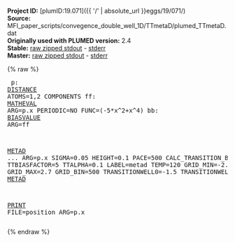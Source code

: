 **Project ID:** [plumID:19.071]({{ '/' | absolute_url }}eggs/19/071/)  
**Source:** MFI_paper_scripts/convegence_double_well_1D/TTmetaD/plumed_TTmetaD.dat  
**Originally used with PLUMED version:** 2.4  
**Stable:** [raw zipped stdout](plumed_TTmetaD.dat.plumed.stdout.txt.zip) - [stderr](plumed_TTmetaD.dat.plumed.stderr)  
**Master:** [raw zipped stdout](plumed_TTmetaD.dat.plumed_master.stdout.txt.zip) - [stderr](plumed_TTmetaD.dat.plumed_master.stderr)  

{% raw %}<pre>
p: <a href="https://plumed.github.io/doc-master/user-doc/html/_d_i_s_t_a_n_c_e.html">DISTANCE</a> ATOMS=1,2 COMPONENTS
ff: <a href="https://plumed.github.io/doc-master/user-doc/html/_m_a_t_h_e_v_a_l.html">MATHEVAL</a> ARG=p.x PERIODIC=NO FUNC=(-5*x^2+x^4)
bb: <a href="https://plumed.github.io/doc-master/user-doc/html/_b_i_a_s_v_a_l_u_e.html">BIASVALUE</a> ARG=ff

<a href="https://plumed.github.io/doc-master/user-doc/html/_m_e_t_a_d.html">METAD</a> ...
ARG=p.x
SIGMA=0.05
HEIGHT=0.1
PACE=500
CALC_TRANSITION_BIAS
TTBIASFACTOR=5
TTALPHA=0.1
LABEL=metad
TEMP=120
GRID_MIN=-2.7 
GRID_MAX=2.7 
GRID_BIN=500
TRANSITIONWELL0=-1.5
TRANSITIONWELL1=1.5
... <a href="https://plumed.github.io/doc-master/user-doc/html/_m_e_t_a_d.html">METAD</a>


<a href="https://plumed.github.io/doc-master/user-doc/html/_p_r_i_n_t.html">PRINT</a> FILE=position ARG=p.x
</pre>{% endraw %}

